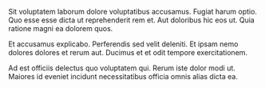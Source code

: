 Sit voluptatem laborum dolore voluptatibus accusamus. Fugiat harum optio. Quo esse esse dicta ut reprehenderit rem et. Aut doloribus hic eos ut. Quia ratione magni ea dolorem quos.
 Et accusamus explicabo. Perferendis sed velit deleniti. Et ipsam nemo dolores dolores et rerum aut. Ducimus et et odit tempore exercitationem.
 Ad est officiis delectus quo voluptatem qui. Rerum iste dolor modi ut. Maiores id eveniet incidunt necessitatibus officia omnis alias dicta ea.